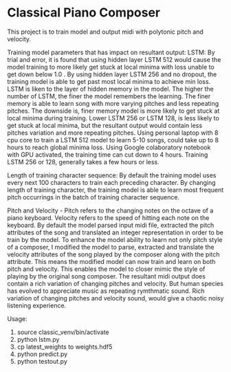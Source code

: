 # Classical Piano Composer
This project is to train model and output midi with polytonic pitch and velocity. 

Training model parameters that has impact on resultant output:
LSTM:
By trial and error, it is found that using hidden layer LSTM 512 would cause the model training to more likely get stuck at local minima with loss unable to get down below 1.0 . By using hidden layer LSTM 256 and no dropout, the training model is able to get past most local minima to achieve min loss. LSTM is liken to the layer of hidden memory in the model. The higher the number of LSTM, the finer the model remembers the learning. The finer memory is able to learn song with more varying pitches and less repeating pitches. The downside is, finer memory model is more likely to get stuck at local minima during training. Lower LSTM 256 or LSTM 128, is less likely to get stuck at local minima, but the resultant output would contain less pitches variation and more repeating pitches. Using personal laptop with 8 cpu core to train a LSTM 512 model to learn 5-10 songs, could take up to 8 hours to reach global minima loss. Using Google colaboratory notebook with GPU activated, the training time can cut down to 4 hours. Training LSTM 256 or 128, generally takes a few hours or less.

Length of training character sequence:
By default the training model uses every next 100 characters to train each preceding character. By changing length of training character, the training model is able to learn most frequent pitch occurrings in the batch of training character sequence.

Pitch and Velocity - 
Pitch refers to the changing notes on the octave of a piano keyboard. Velocity refers to the speed of hitting each note on the keyboard.
By default the model parsed input midi file, extracted the pitch attributes of the song and translated an integer representation in order to be train by the model. To enhance the model ability to learn not only pitch style of a composer, I modified the model to parse, extracted and translate the velocity attributes of the song played by the composer along with the pitch attribute. This means the modified model can now train and learn on both pitch and velocity. This enables the model to closer mimic the style of playing by the original song composer. The resultant midi output does contain a rich variation of changing pitches and velocity. But human species has evolved to appreciate music as repeating rymthmatic sound. Rich variation of changing pitches and velocity sound, would give a chaotic noisy listening experience.

Usage:
1. source classic_venv/bin/activate
2. python lstm.py
3. cp latest_weights to weights.hdf5
4. python predict.py
5. python testout.py
